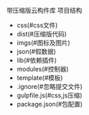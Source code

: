 带压缩版云构件库
项目结构
* css(#css文件)  
* dist(#压缩版代码)  
* imgs(#图标及图片)  
* json(#假数据)
* lib(#依赖插件)  
* modules(#控制器)  
* template(#模板)
* .ignore(#忽略提交文件)  
* gulpfile.js(#css,js压缩)  
* package.json(#包配置)  
